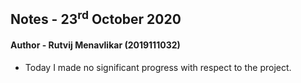 ## Notes - 23<sup>rd</sup> October 2020

#### Author - Rutvij Menavlikar (2019111032)

- Today I made no significant progress with respect to the project.